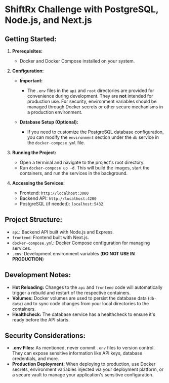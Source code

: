 # ShiftRx Challenge with PostgreSQL, Node.js, and Next.js

## Getting Started:

1. **Prerequisites:**
   - Docker and Docker Compose installed on your system.

2. **Configuration:**
    * **Important:**
       - The `.env` files in the `api` and `root` directories are provided for convenience during development. They are **not** intended for production use. For security, environment variables should be managed through Docker secrets or other secure mechanisms in a production environment.

    * **Database Setup (Optional):**
        - If you need to customize the PostgreSQL database configuration, you can modify the `environment` section under the `db` service in the `docker-compose.yml` file.

3. **Running the Project:**
   - Open a terminal and navigate to the project's root directory.
   - Run `docker-compose up -d`. This will build the images, start the containers, and run the services in the background.

4. **Accessing the Services:**
   - Frontend: `http://localhost:3000`
   - Backend API: `http://localhost:4200`
   - PostgreSQL (if needed): `localhost:5432`

## Project Structure:

- `api`: Backend API built with Node.js and Express.
- `frontend`: Frontend built with Next.js.
- `docker-compose.yml`: Docker Compose configuration for managing services.
- `.env`: Development environment variables (**DO NOT USE IN PRODUCTION**)

## Development Notes:

- **Hot Reloading:** Changes to the `api` and `frontend` code will automatically trigger a rebuild and restart of the respective containers.
- **Volumes:** Docker volumes are used to persist the database data (`db-data`) and to sync code changes from your local directories to the containers. 
- **Healthcheck:** The database service has a healthcheck to ensure it's ready before the API starts.

## Security Considerations:

- **.env Files:** As mentioned, never commit `.env` files to version control. They can expose sensitive information like API keys, database credentials, and more.
- **Production Deployment:** When deploying to production, use Docker secrets, environment variables injected via your deployment platform, or a secure vault to manage your application's sensitive configuration.
